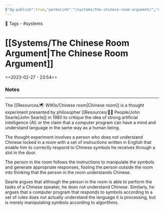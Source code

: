 ```yaml
---
{"dg-publish":true,"permalink":"/systems/the-chinese-room-argument/","dgPassFrontmatter":true,"noteIcon":"3","created":"2023-11-14T21:08:39.467+05:30","updated":"2023-12-12T01:03:39.871+05:30"}
---
```


🧶 Tags - #systems 

# [[Systems/The Chinese Room Argument\|The Chinese Room Argument]]
==2023-02-27 - 23:54==
### Notes
---
The [[Resources/🌏 WIKIs/Chinese room\|Chinese room]] is a thought experiment presented by philosopher [[Resources/🤼‍♂️ People/John Searle\|John Searle]] in 1980 to critique the idea of strong artificial intelligence (AI) or the claim that a computer program can have a mind and understand language in the same way as a human being.

The thought experiment involves a person who does not understand Chinese locked in a room with a set of instructions written in English that enable him to correctly respond to Chinese symbols he receives through a slot in the door.

The person in the room follows the instructions to manipulate the symbols and generate appropriate responses, fooling the person outside the room into thinking that the person in the room understands Chinese.

Searle argues that although the person in the room is able to perform the tasks of a Chinese speaker, he does not understand Chinese. Similarly, he argues that a computer program that responds to symbols according to a set of rules does not actually understand the language it is processing, but is merely manipulating symbols according to algorithms.